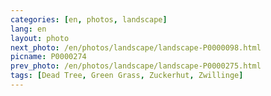 ```yaml
---
categories: [en, photos, landscape]
lang: en
layout: photo
next_photo: /en/photos/landscape/landscape-P0000098.html
picname: P0000274
prev_photo: /en/photos/landscape/landscape-P0000275.html
tags: [Dead Tree, Green Grass, Zuckerhut, Zwillinge]
---
```

